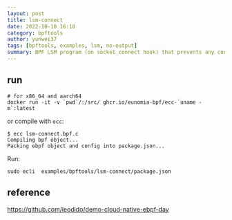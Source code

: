 ```yaml
---
layout: post
title: lsm-connect
date: 2022-10-10 16:18
category: bpftools
author: yunwei37
tags: [bpftools, examples, lsm, no-output]
summary: BPF LSM program (on socket_connect hook) that prevents any connection towards 1.1.1.1 to happen. Found in demo-cloud-native-ebpf-day
---
```



## run

```console
# for x86_64 and aarch64
docker run -it -v `pwd`/:/src/ ghcr.io/eunomia-bpf/ecc-`uname -m`:latest
```

or compile with `ecc`:

```console
$ ecc lsm-connect.bpf.c
Compiling bpf object...
Packing ebpf object and config into package.json...
```

Run:

```console
sudo ecli  examples/bpftools/lsm-connect/package.json
```

## reference

<https://github.com/leodido/demo-cloud-native-ebpf-day>